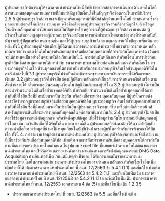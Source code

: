 ผู้ประกอบธุรกิจต้องระบุให้ธนาคารแห่งประเทศไทยมีสิทธิเข้าตรวจสอบการดำเนินการด้านเทคโนโลยี
สารสนเทศของบุคคลภายนอกรายที่มีนัยสำคัญ เป็นเงื่อนไขในสัญญาหรือข้อตกลงในการใช้บริการ
2.5.5 ผู้ประกอบธุรกิจต้องรายงานปัญหาหรือเหตุการณ์ที่มีนัยสำคัญด้านเทคโนโลยี
สารสนเทศ ซึ่งส่งผลกระทบต่อการให้บริการ ระบบงาน หรือชื่อเสียงของผู้ประกอบธุรกิจ รวมถึงกรณีถูกโจมตี
หรือถูกโจมตีจากภัยคุกคามทางไซเบอร์ และเป็นปัญหาหรือเหตุการณ์ที่ผู้ประกอบธุรกิจต้องรายงานต่อ
ผู้บริหารในตำแหน่งสูงสุดของผู้ประกอบธุรกิจ มายังธนาคารแห่งประเทศไทยตามช่องทางที่กำหนดทันที
นับจากรับรู้ปัญหาหรือเหตุการณ์นั้น และให้ผู้ประกอบธุรกิจแจ้งสาเหตุและการแก้ไขปัญหาเพิ่มเติมภายหลัง
ทั้งนี้ ผู้ประกอบธุรกิจต้องถือปฏิบัติตามประกาศธนาคารแห่งประเทศไทยว่าด้วยการกำหนด
หลักเกณฑ์ วิธีการ และเงื่อนไขในการประกอบธุรกิจสินเชื่อส่วนบุคคลภายใต้การกำกับโดยเคร่งครัด
เว้นแต่จะได้กําหนดเป็นอย่างอื่นตามหนังสือเวียนฉบับนี้
3. การผ่อนผันหลักเกณฑ์หรือเงื่อนไขการประกอบธุรกิจสินเชื่อส่วนบุคคลภายใต้การกำกับ
ธนาคารแห่งประเทศไทยผ่อนผันหลักเกณฑ์หรือเงื่อนไขการประกอบธุรกิจสินเชื่อ
ส่วนบุคคลภายใต้การกำกับ สำหรับการประกอบธุรกิจสินเชื่อส่วนบุคคลดิจิทัลในกรณีดังต่อไปนี้
3.1 ผู้ประกอบธุรกิจไม่จำเป็นต้องพิจารณาฐานะทางการเงินจากรายได้หรือกระแสเงินสด
3.2 ผู้ประกอบธุรกิจไม่จำเป็นต้องปฏิบัติตามหลักเกณฑ์เกี่ยวกับการกำหนดวงเงินสินเชื่อ
ตามสัดส่วนรายได้ หรือกระแสเงินสดหมุนเวียนในบัญชีเงินฝากของผู้บริโภค
3.3 ผู้ประกอบธุรกิจไม่จำเป็นต้องนำจำนวนวงเงินสินเชื่อส่วนบุคคลดิจิทัล นับรวมกับ
จำนวนวงเงินสินเชื่อส่วนบุคคลภายใต้การกำกับที่มิใช่สินเชื่อที่มีทะเบียนรถเป็นประกัน หรือสินเชื่อระหว่าง
บุคคลกับบุคคล ที่ผู้บริโภครายดังกล่าวได้รับจากผู้ประกอบธุรกิจสินเชื่อส่วนบุคคลดิจิทัลอื่น ผู้ประกอบธุรกิจ
สินเชื่อส่วนบุคคลภายใต้การกำกับที่มิใช่สินเชื่อที่มีทะเบียนรถเป็นประกันอื่น ผู้ประกอบธุรกิจระบบหรือ
เครือข่ายอิเล็กทรอนิกส์สำหรับธุรกรรมสินเชื่อระหว่างบุคคลกับบุคคลอื่น หรือสถาบันการเงินอื่น
3.4 ผู้ประกอบธุรกิจไม่จำเป็นต้องใช้ข้อมูลจากแหล่งข้อมูลกลาง หรือจัดตั้งศูนย์ข้อมูล
เพื่อใช้ข้อมูลร่วมกันในการสอบยันข้อมูลของผู้บริโภค เช่น วงเงินสินเชื่อที่ได้รับทั้งสิ้น และภาระหนี้สิน
ผู้ประกอบธุรกิจยังคงต้องให้ความสำคัญกับความน่าเชื่อถือของข้อมูลที่นำมาใช้
หมุนเวียนในบัญชีเงินฝากของผู้บริโภคสำหรับการพิจารณาให้สินเชื่อ
ทั้งนี้
4. การรายงานข้อมูลต่อธนาคารแห่งประเทศไทย
ผู้ประกอบธุรกิจต้องจัดทำและจัดส่งรายงานที่เกี่ยวข้องกับสินเชื่อส่วนบุคคลดิจิทัล เพิ่มเติม
จากการจัดทํารายงานสินเชื่อส่วนบุคคลภายใต้การกำกับตามที่ธนาคารแห่งประเทศไทยกำหนด ในรูปแบบ
Excel file ที่เผยแพร่ผ่านทางเว็บไซต์ของธนาคารแห่งประเทศไทย และให้จัดส่งแบบรายงานดังกล่าว
ผ่านช่องทางการรับส่งข้อมูลของระบบ DMS Data Acquisition ทางอินเทอร์เน็ต เว้นแต่มีเหตุจำเป็นและ
ได้รับการผ่อนผันจากธนาคารแห่งประเทศไทย โดยในการผ่อนผัน ธนาคารแห่งประเทศไทยอาจกําหนด
หลักเกณฑ์หรือเงื่อนไขอื่นเพิ่มเติมด้วยก็ได้
ประกาศธนาคารแห่งประเทศไทย ที่ สนส. 12/2563 ข้อ 5.4.1 (1.1) และที่แก้ไขเพิ่มเติม
ประกาศธนาคารแห่งประเทศไทย ที่ สนส. 12/2563 ข้อ 5.4.2 (1.1) และที่แก้ไขเพิ่มเติม
ประกาศธนาคารแห่งประเทศไทย ที่ สนส. 12/2563 ข้อ 5.4.2 (1.1.1) และที่แก้ไขเพิ่มเติม
ประกาศธนาคารแห่งประเทศไทย ที่ สนส. 12/2563 เอกสารแนบ 4 ข้อ (5) และที่แก้ไขเพิ่มเติม
1
2
3
5
* ประกาศธนาคารแห่งประเทศไทย ที่ สนส. 12/2563 ข้อ 5.5 และที่แก้ไขเพิ่มเติม
